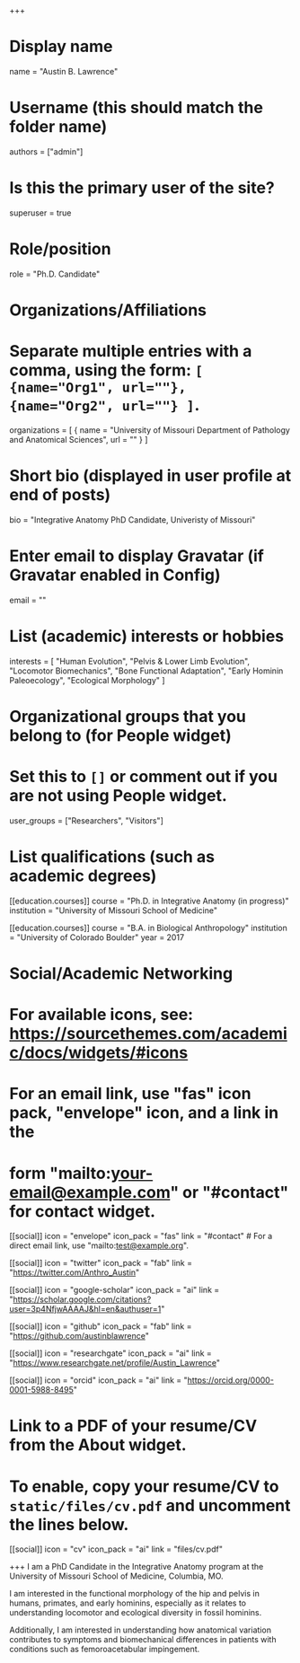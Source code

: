 +++
# Display name
name = "Austin B. Lawrence"

# Username (this should match the folder name)
authors = ["admin"]

# Is this the primary user of the site?
superuser = true

# Role/position
role = "Ph.D. Candidate"

# Organizations/Affiliations
#   Separate multiple entries with a comma, using the form: `[ {name="Org1", url=""}, {name="Org2", url=""} ]`.
organizations = [ { name = "University of Missouri Department of Pathology and Anatomical Sciences", url = "" } ]

# Short bio (displayed in user profile at end of posts)
bio = "Integrative Anatomy PhD Candidate, Univeristy of Missouri"

# Enter email to display Gravatar (if Gravatar enabled in Config)
email = ""

# List (academic) interests or hobbies
interests = [
  "Human Evolution",
  "Pelvis & Lower Limb Evolution",
  "Locomotor Biomechanics",
  "Bone Functional Adaptation",
  "Early Hominin Paleoecology",
  "Ecological Morphology"
]



# Organizational groups that you belong to (for People widget)
#   Set this to `[]` or comment out if you are not using People widget.
user_groups = ["Researchers", "Visitors"]

# List qualifications (such as academic degrees)
[[education.courses]]
  course = "Ph.D. in Integrative Anatomy (in progress)"
  institution = "University of Missouri School of Medicine"


[[education.courses]]
  course = "B.A. in Biological Anthropology"
  institution = "University of Colorado Boulder"
  year = 2017


# Social/Academic Networking
# For available icons, see: https://sourcethemes.com/academic/docs/widgets/#icons
#   For an email link, use "fas" icon pack, "envelope" icon, and a link in the
#   form "mailto:your-email@example.com" or "#contact" for contact widget.

[[social]]
  icon = "envelope"
  icon_pack = "fas"
  link = "#contact"  # For a direct email link, use "mailto:test@example.org".

[[social]]
  icon = "twitter"
  icon_pack = "fab"
  link = "https://twitter.com/Anthro_Austin"

[[social]]
  icon = "google-scholar"
  icon_pack = "ai"
  link = "https://scholar.google.com/citations?user=3p4NfjwAAAAJ&hl=en&authuser=1"

[[social]]
  icon = "github"
  icon_pack = "fab"
  link = "https://github.com/austinblawrence"
  
[[social]]
  icon = "researchgate"
  icon_pack = "ai"
  link = "https://www.researchgate.net/profile/Austin_Lawrence"

[[social]]
  icon = "orcid"
  icon_pack = "ai"
  link = "https://orcid.org/0000-0001-5988-8495"

  

# Link to a PDF of your resume/CV from the About widget.
# To enable, copy your resume/CV to `static/files/cv.pdf` and uncomment the lines below.
[[social]]
   icon = "cv"
   icon_pack = "ai"
   link = "files/cv.pdf"

+++
I am a PhD Candidate in the Integrative Anatomy program at the University of Missouri School of Medicine, Columbia, MO. 

I am interested in the functional morphology of the hip and pelvis in humans, primates, and early hominins, especially as it relates to understanding locomotor and ecological diversity in fossil hominins. 

Additionally, I am interested in understanding how anatomical variation contributes to symptoms and biomechanical differences in patients with conditions such as femoroacetabular impingement.
